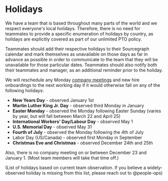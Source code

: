 # Holidays

We have a team that is based throughout many parts of the world and we respect everyone's local holidays. Therefore, there is no need for teammates to provide a specific enumeration of holidays by country, as holidays are explicitly covered as part of our unlimited PTO policy.

Teammates should add their respective holidays to their Sourcegraph calendar and mark themselves as unavailable on those days as far in advance as possible in order to communicate to the team that they will be unavailable for those particular dates. Teammates should also notify both their teammates and manager, as an additional reminder prior to the holiday.

We will reschedule any Monday [company meetings](../../company-info-and-process/communication/company_meeting.md) and new hire onboardings to the next working day if it would otherwise fall on any of the following holidays:

- **New Years Day** - observed January 1st
- **Martin Luther King Jr. Day** - observed third Monday in January
- **Easter Monday** - observed the Monday following Easter Sunday (varies by year, but will fall between March 22 and April 25)
- **International Workers' Day/Labour Day** - observed May 1
- **U.S. Memorial Day** - observed May 31
- **Fourth of July** - observed the Monday following the 4th of July
- Labor Day (US/Canada) - observed first Monday in September
- **Christmas Eve and Christmas** - observed December 24th and 25th

Also, there is no company meeting on or between December 23 and January 1. (Most team members will take that time off.)

(List of holidays based on current team observation. If you believe a widely-observed holiday is missing from this list, please reach out to @people-ops)
